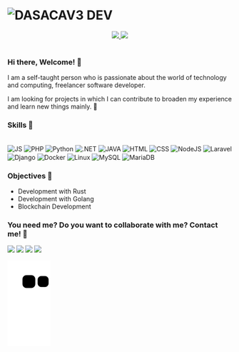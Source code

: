 # ![DASACAV3 DEV](https://user-images.githubusercontent.com/57577210/115652104-316dd900-a2f2-11eb-96db-9a292719bc5c.png)

<div align="center">
  <a href="https://github.com/Dasacav3">
  <img height="180em" src="https://github-readme-stats.vercel.app/api?username=Dasacav3&show_icons=true&theme=dracula&include_all_commits=true&count_private=true"/>
  <img height="180em" src="https://github-readme-stats.vercel.app/api/top-langs/?username=Dasacav3&layout=compact&langs_count=7&theme=dracula"/>
  </a>
</div>

<br>


### Hi there, Welcome! 👋

I am a self-taught person who is passionate about the world of technology and computing, freelancer software developer.

I am looking for projects in which I can contribute to broaden my experience and learn new things mainly. 📌

### Skills 🎉
<div style="display: inline_block"><br>
  <img align="center" alt="JS" height="30" width="40" src="https://api.iconify.design/vscode-icons/file-type-js-official.svg">
  <img align="center" alt="PHP" width="50" src="https://api.iconify.design/vscode-icons/file-type-php3.svg">
  <img align="center" alt="Python" height="30" width="40" src="https://api.iconify.design/logos/python.svg">
  <img align="center" alt=".NET" width="30" src="https://api.iconify.design/logos/dotnet.svg">
  <img align="center" alt="JAVA" width="30" src="https://api.iconify.design/logos/java.svg">
  <img align="center" alt="HTML" height="30" width="40" src="https://api.iconify.design/vscode-icons/file-type-html.svg">
  <img align="center" alt="CSS" height="30" width="40" src="https://api.iconify.design/vscode-icons/file-type-css.svg">
  <img align="center" alt="NodeJS" width="40" src="https://api.iconify.design/logos/nodejs.svg">
  <img align="center" alt="Laravel" height="30" width="40" src="https://api.iconify.design/logos/laravel.svg">
  <img align="center" alt="Django" height="30" width="40" src="https://api.iconify.design/logos/django-icon.svg">
  <img align="center" alt="Docker" height="30" width="50" src="https://api.iconify.design/logos/docker-icon.svg">
  <img align="center" alt="Linux" width="40" src="https://api.iconify.design/flat-color-icons/linux.svg">
  <img align="center" alt="MySQL" width="35" src="https://api.iconify.design/logos/mysql.svg">
  <img align="center" alt="MariaDB" width="40" src="https://api.iconify.design/logos/mariadb-icon.svg">
 </div>

### Objectives 🎯
- Development with Rust
- Development with Golang
- Blockchain Development

### You need me? Do you want to collaborate with me? Contact me! 🔋
<div> 
<a href="https://twitter.com/Dasacav31" target="_blank"><img src="https://img.shields.io/badge/Twitter-1DA1F2?style=for-the-badge&logo=twitter&logoColor=white" target="_blank"></a>
  <a href="https://instagram.com/_dasacav3_" target="_blank"><img src="https://img.shields.io/badge/-Instagram-%23E4405F?style=for-the-badge&logo=instagram&logoColor=white" target="_blank"></a>
  <a href = "mailto:team.dasacav3@gmail.com"><img src="https://img.shields.io/badge/-Gmail-%23333?style=for-the-badge&logo=gmail&logoColor=white" target="_blank"></a>
  <a href="https://www.linkedin.com/in/dasacav3/" target="_blank"><img src="https://img.shields.io/badge/-LinkedIn-%230077B5?style=for-the-badge&logo=linkedin&logoColor=white" target="_blank"></a> 
  
  ![Snake animation](https://github.com/Dasacav3/Dasacav3/blob/output/github-contribution-grid-snake.svg)
</div>

